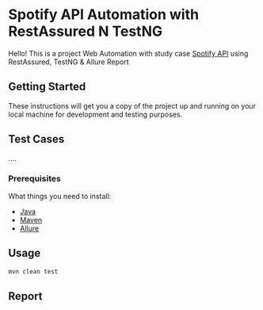 # Spotify API Automation with RestAssured N TestNG

Hello! This is a project Web Automation with study case [Spotify API](https://developer.spotify.com/) using RestAssured, TestNG & Allure Report

## Getting Started

These instructions will get you a copy of the project up and running on your local machine for development and testing purposes.

## Test Cases
....

### Prerequisites
What things you need to install:
- [Java](https://www.oracle.com/id/java/technologies/downloads/)
- [Maven](https://maven.apache.org/download.cgi)
- [Allure](https://github.com/allure-framework/allure2)


## Usage

````bash
mvn clean test
````

## Report

